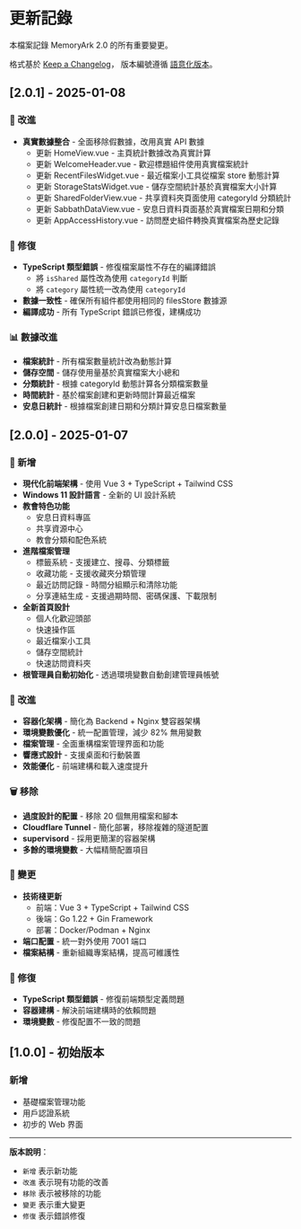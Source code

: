 # 更新記錄

本檔案記錄 MemoryArk 2.0 的所有重要變更。

格式基於 [Keep a Changelog](https://keepachangelog.com/zh-TW/1.0.0/)，
版本編號遵循 [語意化版本](https://semver.org/lang/zh-TW/)。

## [2.0.1] - 2025-01-08

### 🔧 改進
- **真實數據整合** - 全面移除假數據，改用真實 API 數據
  - 更新 HomeView.vue - 主頁統計數據改為真實計算
  - 更新 WelcomeHeader.vue - 歡迎標題組件使用真實檔案統計
  - 更新 RecentFilesWidget.vue - 最近檔案小工具從檔案 store 動態計算
  - 更新 StorageStatsWidget.vue - 儲存空間統計基於真實檔案大小計算
  - 更新 SharedFolderView.vue - 共享資料夾頁面使用 categoryId 分類統計
  - 更新 SabbathDataView.vue - 安息日資料頁面基於真實檔案日期和分類
  - 更新 AppAccessHistory.vue - 訪問歷史組件轉換真實檔案為歷史記錄

### 🔧 修復
- **TypeScript 類型錯誤** - 修復檔案屬性不存在的編譯錯誤
  - 將 `isShared` 屬性改為使用 `categoryId` 判斷
  - 將 `category` 屬性統一改為使用 `categoryId` 
- **數據一致性** - 確保所有組件都使用相同的 filesStore 數據源
- **編譯成功** - 所有 TypeScript 錯誤已修復，建構成功

### 📊 數據改進
- **檔案統計** - 所有檔案數量統計改為動態計算
- **儲存空間** - 儲存使用量基於真實檔案大小總和
- **分類統計** - 根據 categoryId 動態計算各分類檔案數量
- **時間統計** - 基於檔案創建和更新時間計算最近檔案
- **安息日統計** - 根據檔案創建日期和分類計算安息日檔案數量

## [2.0.0] - 2025-01-07

### 🎉 新增
- **現代化前端架構** - 使用 Vue 3 + TypeScript + Tailwind CSS
- **Windows 11 設計語言** - 全新的 UI 設計系統
- **教會特色功能**
  - 安息日資料專區
  - 共享資源中心
  - 教會分類和配色系統
- **進階檔案管理**
  - 標籤系統 - 支援建立、搜尋、分類標籤
  - 收藏功能 - 支援收藏夾分類管理
  - 最近訪問記錄 - 時間分組顯示和清除功能
  - 分享連結生成 - 支援過期時間、密碼保護、下載限制
- **全新首頁設計**
  - 個人化歡迎頭部
  - 快速操作區
  - 最近檔案小工具
  - 儲存空間統計
  - 快速訪問資料夾
- **根管理員自動初始化** - 透過環境變數自動創建管理員帳號

### 🔧 改進
- **容器化架構** - 簡化為 Backend + Nginx 雙容器架構
- **環境變數優化** - 統一配置管理，減少 82% 無用變數
- **檔案管理** - 全面重構檔案管理界面和功能
- **響應式設計** - 支援桌面和行動裝置
- **效能優化** - 前端建構和載入速度提升

### 🗑️ 移除
- **過度設計的配置** - 移除 20 個無用檔案和腳本
- **Cloudflare Tunnel** - 簡化部署，移除複雜的隧道配置
- **supervisord** - 採用更簡潔的容器架構
- **多餘的環境變數** - 大幅精簡配置項目

### 🔄 變更
- **技術棧更新**
  - 前端：Vue 3 + TypeScript + Tailwind CSS
  - 後端：Go 1.22 + Gin Framework
  - 部署：Docker/Podman + Nginx
- **端口配置** - 統一對外使用 7001 端口
- **檔案結構** - 重新組織專案結構，提高可維護性

### 🐛 修復
- **TypeScript 類型錯誤** - 修復前端類型定義問題
- **容器建構** - 解決前端建構時的依賴問題
- **環境變數** - 修復配置不一致的問題

## [1.0.0] - 初始版本

### 新增
- 基礎檔案管理功能
- 用戶認證系統
- 初步的 Web 界面

---

**版本說明**：
- `新增` 表示新功能
- `改進` 表示現有功能的改善
- `移除` 表示被移除的功能
- `變更` 表示重大變更
- `修復` 表示錯誤修復